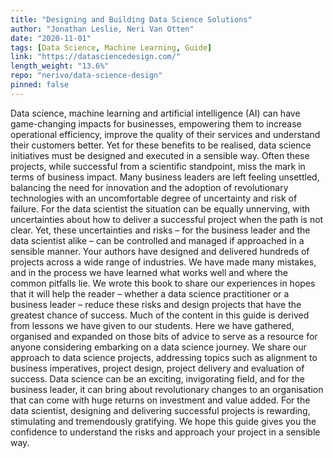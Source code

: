 ```yaml
---
title: "Designing and Building Data Science Solutions"
author: "Jonathan Leslie, Neri Van Otten"
date: "2020-11-01"
tags: [Data Science, Machine Learning, Guide]
link: "https://datasciencedesign.com/"
length_weight: "13.6%"
repo: "nerivo/data-science-design"
pinned: false
---
```


Data science, machine learning and artificial intelligence (AI) can have game-changing impacts for businesses, empowering them to increase operational efficiency, improve the quality of their services and understand their customers better. Yet for these benefits to be realised, data science initiatives must be designed and executed in a sensible way. Often these projects, while successful from a scientific standpoint, miss the mark in terms of business impact. Many business leaders are left feeling unsettled, balancing the need for innovation and the adoption of revolutionary technologies with an uncomfortable degree of uncertainty and risk of failure. For the data scientist the situation can be equally unnerving, with uncertainties about how to deliver a successful project when the path is not clear. Yet, these uncertainties and risks – for the business leader and the data scientist alike – can be controlled and managed if approached in a sensible manner. Your authors have designed and delivered hundreds of projects across a wide range of industries. We have made many mistakes, and in the process we have learned what works well and where the common pitfalls lie. We wrote this book to share our experiences in hopes that it will help the reader – whether a data science practitioner or a business leader – reduce these risks and design projects that have the greatest chance of success. Much of the content in this guide is derived from lessons we have given to our students. Here we have gathered, organised and expanded on those bits of advice to serve as a resource for anyone considering embarking on a data science journey. We share our approach to data science projects, addressing topics such as alignment to business imperatives, project design, project delivery and evaluation of success. Data science can be an exciting, invigorating field, and for the business leader, it can bring about revolutionary changes to an organisation that can come with huge returns on investment and value added. For the data scientist, designing and delivering successful projects is rewarding, stimulating and tremendously gratifying. We hope this guide gives you the confidence to understand the risks and approach your project in a sensible way.
